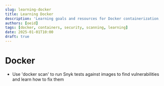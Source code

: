 ```yaml
---
slug: learning-docker
title: Learning Docker
description: 'Learning goals and resources for Docker containerization, security scanning, and best practices.'
authors: [oeid]
tags: [docker, containers, security, scanning, learning]
date: 2025-01-01T10:00
draft: true
---
```


# Docker 

- Use 'docker scan' to run Snyk tests against images to find vulnerabilities and learn how to fix them